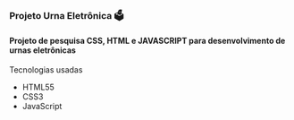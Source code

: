### Projeto Urna Eletrônica 🗳️



#### Projeto de pesquisa CSS, HTML e JAVASCRIPT para desenvolvimento de urnas eletrônicas



Tecnologias usadas

- HTML55
- CSS3
- JavaScript